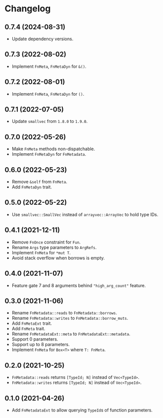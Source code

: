 # Changelog

## 0.7.4 (2024-08-31)

* Update dependency versions.


## 0.7.3 (2022-08-02)

* Implement `FnMeta`, `FnMetaDyn` for `&()`.


## 0.7.2 (2022-08-01)

* Implement `FnMeta`, `FnMetaDyn` for `()`.


## 0.7.1 (2022-07-05)

* Update `smallvec` from `1.8.0` to `1.9.0`.


## 0.7.0 (2022-05-26)

* Make `FnMeta` methods non-dispatchable.
* Implement `FnMetaDyn` for `FnMetadata`.


## 0.6.0 (2022-05-23)

* Remove `&self` from `FnMeta`.
* Add `FnMetaDyn` trait.


## 0.5.0 (2022-05-22)

* Use `smallvec::SmallVec` instead of `arrayvec::ArrayVec` to hold type IDs.


## 0.4.1 (2021-12-11)

* Remove `FnOnce` constraint for `Fun`.
* Rename `Args` type parameters to `ArgRefs`.
* Implement `FnMeta` for `*mut T`.
* Avoid stack overflow when borrows is empty.


## 0.4.0 (2021-11-07)

* Feature gate 7 and 8 arguments behind `"high_arg_count"` feature.


## 0.3.0 (2021-11-06)

* Rename `FnMetadata::reads` to `FnMetadata::borrows`.
* Rename `FnMetadata::writes` to `FnMetadata::borrow_muts`.
* Add `FnMetaExt` trait.
* Add `FnMeta` trait.
* Rename `FnMetadataExt::meta` to `FnMetadataExt::metadata`.
* Support 0 parameters.
* Support up to 8 parameters.
* Implement `FnMeta` for `Box<T>` where `T: FnMeta`.


## 0.2.0 (2021-10-25)

* `FnMetadata::reads` returns `[TypeId; N]` instead of `Vec<TypeId>`.
* `FnMetadata::writes` returns `[TypeId; N]` instead of `Vec<TypeId>`.


## 0.1.0 (2021-04-26)

* Add `FnMetadataExt` to allow querying `TypeId`s of function parameters.
